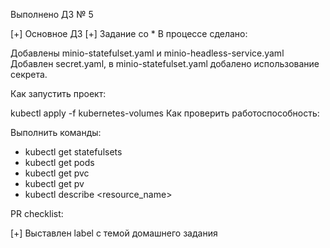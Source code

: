 Выполнено ДЗ № 5

[+] Основное ДЗ
[+] Задание со *
В процессе сделано:

Добавлены minio-statefulset.yaml и minio-headless-service.yaml
Добавлен secret.yaml, в minio-statefulset.yaml добалено использование секрета.

Как запустить проект:

kubectl apply -f kubernetes-volumes
Как проверить работоспособность:

Выполнить команды:
- kubectl get statefulsets
- kubectl get pods
- kubectl get pvc
- kubectl get pv
- kubectl describe <resource_name>

PR checklist:

[+] Выставлен label с темой домашнего задания
